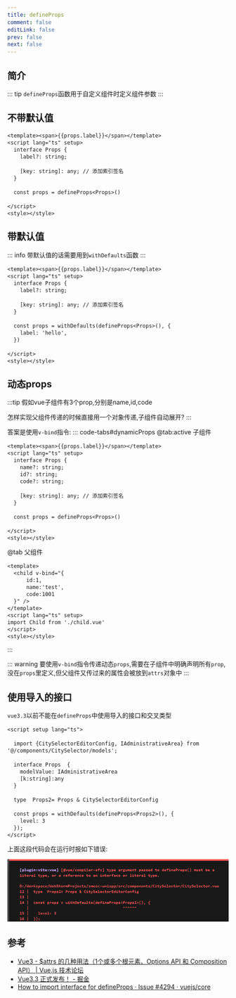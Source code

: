 ```yaml
---
title: defineProps
comment: false
editLink: false
prev: false
next: false
---
```


## 简介

::: tip
``defineProps``函数用于自定义组件时定义组件参数
:::

## 不带默认值
```vue
<template><span>{{props.label}}</span></template>
<script lang="ts" setup>
  interface Props {
    label?: string;

    [key: string]: any; // 添加索引签名
  }

  const props = defineProps<Props>()
  
</script>
<style></style>
```

## 带默认值

::: info 
带默认值的话需要用到``withDefaults``函数
:::

```vue
<template><span>{{props.label}}</span></template>
<script lang="ts" setup>
  interface Props {
    label?: string;

    [key: string]: any; // 添加索引签名
  }

  const props = withDefaults(defineProps<Props>(), {
    label: 'hello',
  })
  
</script>
<style></style>
```

## 动态props

:::tip
假如vue子组件有3个prop,分别是name,id,code

怎样实现父组件传递的时候直接用一个对象传递,子组件自动展开?
:::

答案是使用``v-bind``指令:
::: code-tabs#dynamicProps
@tab:active 子组件
```vue
<template><span>{{props.label}}</span></template>
<script lang="ts" setup>
  interface Props {
    name?: string;
    id?: string;
    code?: string;

    [key: string]: any; // 添加索引签名
  }

  const props = defineProps<Props>()
  
</script>
<style></style>
```
@tab 父组件
```vue
<template>
  <child v-bind="{
      id:1,
      name:'test',
      code:1001
  }" />
</template>
<script lang="ts" setup>
import Child from './child.vue'
</script>
<style></style>
```
:::

::: warning 
要使用``v-bind``指令传递动态``props``,需要在子组件中明确声明所有``prop``,没在``props``里定义,但父组件又传过来的属性会被放到``attrs``对象中
:::


## 使用导入的接口
``vue3.3``以前不能在``defineProps``中使用导入的接口和交叉类型

```vue
<script setup lang="ts">

  import {CitySelectorEditorConfig, IAdministrativeArea} from '@/components/CitySelector/models';

  interface Props  {
    modelValue: IAdministrativeArea
    [k:string]:any
  }

  type  Props2= Props & CitySelectorEditorConfig

  const props = withDefaults(defineProps<Props2>(), {
    level: 3
  });
</script>

```

上面这段代码会在运行时报如下错误:

![](./assets/defineProps使用导入接口或交叉类型的错误.png)


## 参考

- [Vue3 - $attrs 的几种用法（1个或多个根元素、Options API 和 Composition API） | Vue.js 技术论坛](https://learnku.com/articles/69014)
- [Vue3.3 正式发布！ - 掘金](https://juejin.cn/post/7231853294409531449)
- [How to import interface for defineProps · Issue #4294 · vuejs/core](https://github.com/vuejs/core/issues/4294)
